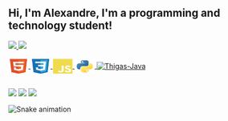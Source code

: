 ## Hi, I'm Alexandre, I'm a programming and technology student! 
<div align="left">
  <a href="https://github.com/alemes7">
  <img height="180em" src="https://github-readme-stats.vercel.app/api?username=alemes7&show_icons=true&theme=highcontrast&include_all_commits=true&count_private=true"/>
  <img height="180em" src="https://github-readme-stats.vercel.app/api/top-langs/?username=alemes7&layout=compact&langs_count=7&theme=highcontrast"/>
</div>
  
<div style="display: inline_block"><br>
  <img align="center" alt="Thigas-HTML" height="30" width="40" src="https://raw.githubusercontent.com/devicons/devicon/master/icons/html5/html5-original.svg">
  <img align="center" alt="Thigas-CSS" height="30" width="40" src="https://raw.githubusercontent.com/devicons/devicon/master/icons/css3/css3-original.svg">
  <img align="center" alt="Thigas-Js" height="30" width="40" src="https://raw.githubusercontent.com/devicons/devicon/master/icons/javascript/javascript-plain.svg">
  <img align="center" alt="Thigas-Python" height="30" width="40" src="https://raw.githubusercontent.com/devicons/devicon/master/icons/python/python-original.svg">
  <img align="center" alt="Thigas-Java" height="30" width="40" src="https://cdn.jsdelivr.net/gh/devicons/devicon/icons/java/java-original.svg">

  
</div>
  
  ##
 
<div> 
  
  <a href="https://www.instagram.com/ale.lemes_7/" target="_blank"><img src="https://img.shields.io/badge/-Instagram-%23E4405F?style=for-the-badge&logo=instagram&logoColor=white" target="_blank"></a>
  <a href = "mailto:alelemesferreira@gmail.com"><img src="https://img.shields.io/badge/-Gmail-%23333?style=for-the-badge&logo=gmail&logoColor=white" target="_blank"></a>
  <a href="[www.linkedin.com/in/alexandre-lemes-7b515a290](https://www.linkedin.com/in/alexandre-lemes-7b515a290/)" target="_blank"><img src="https://img.shields.io/badge/-LinkedIn-%230077B5?style=for-the-badge&logo=linkedin&logoColor=white" target="_blank"></a> 
 
  ![Snake animation](https://github.com/devthigas/devthigas/blob/output/github-contribution-grid-snake.svg)
 
</div>
